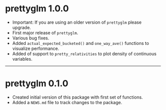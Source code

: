 # prettyglm 1.0.0

* Important: If you are using an older version of `prettyglm` please upgrade.
* First major release of `prettyglm`.
* Various bug fixes.
* Added `actual_expected_bucketed()` and `one_way_ave()` functions to visualize performance.
* Added of support to `pretty_relativities` to plot density of continuous variables.

---

# prettyglm 0.1.0

* Created initial version of this package with first set of functions.
* Added a `NEWS.md` file to track changes to the package.
